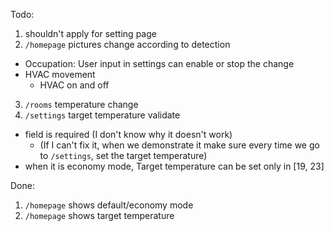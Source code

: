 Todo:
1. <!-- <meta http-equiv="refresh" content="1"> --> shouldn't apply for setting page
2. `/homepage` pictures change according to detection
 - Occupation: User input in settings can enable or stop the change
 - HVAC movement
     - HVAC on and off
3. `/rooms` temperature change
4. `/settings` target temperature validate
 - field is required (I don't know why it doesn't work) 
     - (If I can't fix it, when we demonstrate it make sure every time we go to `/settings`, set the target temperature)
 - when it is economy mode, Target temperature can be set only in [19, 23]

Done:
1. `/homepage` shows default/economy mode
2. `/homepage` shows target temperature